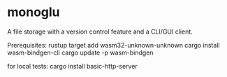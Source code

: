 # monoglu
A file storage with a version control feature and a CLI/GUI client.

Prerequisites:
rustup target add wasm32-unknown-unknown
cargo install wasm-bindgen-cli
cargo update -p wasm-bindgen

for local tests:
cargo install basic-http-server